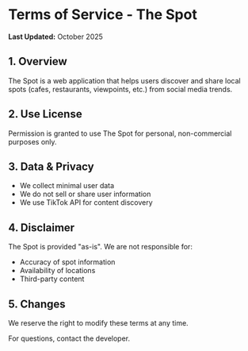 # Terms of Service - The Spot

**Last Updated:** October 2025

## 1. Overview
The Spot is a web application that helps users discover and share local spots (cafes, restaurants, viewpoints, etc.) from social media trends.

## 2. Use License
Permission is granted to use The Spot for personal, non-commercial purposes only.

## 3. Data & Privacy
- We collect minimal user data
- We do not sell or share user information
- We use TikTok API for content discovery

## 4. Disclaimer
The Spot is provided "as-is". We are not responsible for:
- Accuracy of spot information
- Availability of locations
- Third-party content

## 5. Changes
We reserve the right to modify these terms at any time.

For questions, contact the developer.
